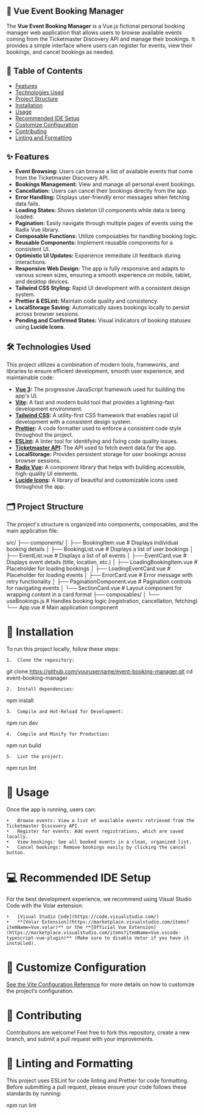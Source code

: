 ## 📅 Vue Event Booking Manager

The **Vue Event Booking Manager** is a Vue.js fictional personal booking manager web application that allows users to browse available events coming from the Ticketmaster Discovery API and manage their bookings. It provides a simple interface where users can register for events, view their bookings, and cancel bookings as needed.

## 📖 Table of Contents

- [Features](#features)
- [Technologies Used](#technologies-used)
- [Project Structure](#project-structure)
- [Installation](#installation)
- [Usage](#usage)
- [Recommended IDE Setup](#recommended-ide-setup)
- [Customize Configuration](#customize-configuration)
- [Contributing](#contributing)
- [Linting and Formatting](#linting-and-formatting)

## ✨ Features

- **Event Browsing:** Users can browse a list of available events that come from the Ticketmaster Discovery API.
- **Bookings Management:** View and manage all personal event bookings.
- **Cancellation:** Users can cancel their bookings directly from the app.
- **Error Handling:** Displays user-friendly error messages when fetching data fails.
- **Loading States:** Shows skeleton UI components while data is being loaded.
- **Pagination:** Easily navigate through multiple pages of events using the Radix Vue library.
- **Composable Functions:** Utilize composables for handling booking logic.
- **Reusable Components:** Implement reusable components for a consistent UI.
- **Optimistic UI Updates:** Experience immediate UI feedback during interactions.
- **Responsive Web Design:** The app is fully responsive and adapts to various screen sizes, ensuring a smooth experience on mobile, tablet, and desktop devices.
- **Tailwind CSS Styling:** Rapid UI development with a consistent design system.
- **Prettier & ESLint:** Maintain code quality and consistency.
- **LocalStorage Saving:** Automatically saves bookings locally to persist across browser sessions.
- **Pending and Confirmed States:** Visual indicators of booking statuses using **Lucide Icons**.

## 🛠️ Technologies Used

This project utilizes a combination of modern tools, frameworks, and libraries to ensure efficient development, smooth user experience, and maintainable code:

- **[Vue 3](https://vuejs.org/):** The progressive JavaScript framework used for building the app's UI.
- **[Vite](https://vitejs.dev/):** A fast and modern build tool that provides a lightning-fast development environment.
- **[Tailwind CSS](https://tailwindcss.com/):** A utility-first CSS framework that enables rapid UI development with a consistent design system.
- **[Prettier](https://prettier.io/):** A code formatter used to enforce a consistent code style throughout the project.
- **[ESLint](https://eslint.org/):** A linter tool for identifying and fixing code quality issues.
- **[Ticketmaster API](https://developer.ticketmaster.com/):** The API used to fetch event data for the app.
- **LocalStorage:** Provides persistent storage for user bookings across browser sessions.
- **[Radix Vue](https://radix-vue.com/):** A component library that helps with building accessible, high-quality UI elements.
- **[Lucide Icons](https://lucide.dev/):** A library of beautiful and customizable icons used throughout the app.

## 🗂️ Project Structure

The project's structure is organized into components, composables, and the main application file:


src/
├── components/
│   ├── BookingItem.vue          # Displays individual booking details
│   ├── BookingList.vue          # Displays a list of user bookings
│   ├── EventList.vue            # Displays a list of all events
│   ├── EventCard.vue            # Displays event details (title, location, etc.)
│   ├── LoadingBookingItem.vue   # Placeholder for loading bookings
│   ├── LoadingEventCard.vue     # Placeholder for loading events
│   ├── ErrorCard.vue            # Error message with retry functionality
│   ├── PaginationComponent.vue  # Pagination controls for navigating events
│   └── SectionCard.vue          # Layout component for wrapping content in a card format
├── composables/
│   └── useBookings.js           # Handles booking logic (registration, cancellation, fetching)
└── App.vue                      # Main application component

# 🚀 Installation

To run this project locally, follow these steps:

	1.	Clone the repository:

git clone https://github.com/yourusername/event-booking-manager.git
cd event-booking-manager


	2.	Install dependencies:

npm install


	3.	Compile and Hot-Reload for Development:

npm run dev


	4.	Compile and Minify for Production:

npm run build


	5.	Lint the project:

npm run lint



# 🎯 Usage

Once the app is running, users can:

	•	Browse events: View a list of available events retrieved from the Ticketmaster Discovery API.
	•	Register for events: Add event registrations, which are saved locally.
	•	View bookings: See all booked events in a clean, organized list.
	•	Cancel bookings: Remove bookings easily by clicking the cancel button.

# 💻 Recommended IDE Setup

For the best development experience, we recommend using Visual Studio Code with the Volar extension:

	•	[Visual Studio Code](https://code.visualstudio.com/)
	•	**[Volar Extension](https://marketplace.visualstudio.com/items?itemName=Vue.volar)** or the **[Official Vue Extension](https://marketplace.visualstudio.com/items?itemName=Vue.vscode-typescript-vue-plugin)** (Make sure to disable Vetur if you have it installed).

# 🔧 Customize Configuration

[See the Vite Configuration Reference](https://vitejs.dev/config/) for more details on how to customize the project’s configuration.

# 🤝 Contributing

Contributions are welcome! Feel free to fork this repository, create a new branch, and submit a pull request with your improvements.

# 🧹 Linting and Formatting

This project uses ESLint for code linting and Prettier for code formatting. Before submitting a pull request, please ensure your code follows these standards by running:

npm run lint
